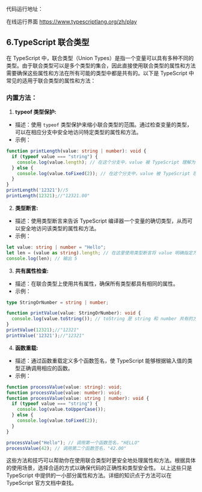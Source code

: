 代码运行地址：

在线运行界面 https://www.typescriptlang.org/zh/play

## 6.TypeScript 联合类型
在 TypeScript 中，联合类型（Union Types）是指一个变量可以具有多种不同的类型。由于联合类型可以是多个类型的集合，因此直接使用联合类型的属性和方法需要确保这些属性和方法在所有可能的类型中都是共有的。以下是 TypeScript 中常见的适用于联合类型的属性和方法：
### 内置方法：

1.  **typeof 类型保护:** 
   - 描述：使用 `typeof` 类型保护来缩小联合类型的范围。通过检查变量的类型，可以在相应分支中安全地访问特定类型的属性和方法。
   - 示例：
```typescript
function printLength(value: string | number): void {
  if (typeof value === "string") {
    console.log(value.length); // 在这个分支中，value 被 TypeScript 理解为字符串类型
  } else {
    console.log(value.toFixed(2)); // 在这个分支中，value 被 TypeScript 理解为数字类型
  }
}
printLength('12321')//5 
printLength(12321);//"12321.00" 
```
 

2.  **类型断言:** 
   - 描述：使用类型断言来告诉 TypeScript 编译器一个变量的确切类型，从而可以安全地访问该类型的属性和方法。
   - 示例：
```typescript
let value: string | number = "Hello";
let len = (value as string).length; // 在这里使用类型断言将 value 明确指定为字符串类型
console.log(len); // 输出 5
```
 

3.  **共有属性检查:** 
   - 描述：在联合类型上使用共有属性，确保所有类型都具有相同的属性。
   - 示例：
```typescript
type StringOrNumber = string | number;

function printValue(value: StringOrNumber): void {
  console.log(value.toString()); // toString 是 string 和 number 共有的方法
}
printValue(12321);//"12321" 
printValue('12321');//"12321" 
```
 

4.  **函数重载:** 
   - 描述：通过函数重载定义多个函数签名，使 TypeScript 能够根据输入值的类型正确调用相应的函数。
   - 示例：
```typescript
function processValue(value: string): void;
function processValue(value: number): void;
function processValue(value: string | number): void {
  if (typeof value === "string") {
    console.log(value.toUpperCase());
  } else {
    console.log(value.toFixed(2));
  }
}

processValue("Hello"); // 调用第一个函数签名，"HELLO" 
processValue(42); // 调用第二个函数签名，"42.00" 
```
这些方法和技巧可以帮助你在使用联合类型时更安全地处理属性和方法。根据具体的使用场景，选择合适的方式以确保代码的正确性和类型安全性。
以上这些只是 TypeScript 中提供的一小部分属性和方法。详细的知识点于方法可以在 TypeScript 官方文档中查找。